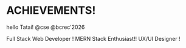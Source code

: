 # ACHIEVEMENTS!
hello Tatai!
@cse 
@bcrec'2026
<!DOCTYPE html>

Full Stack Web Developer !
MERN Stack Enthusiast!!
UX/UI Designer !
